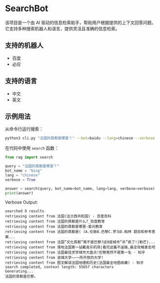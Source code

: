 # SearchBot

该项目是一个由 AI 驱动的信息检索助手，帮助用户根据提供的上下文回答问题。它支持多种搜索机器人和语言，提供灵活且准确的信息检索。

## 支持的机器人

- 百度
- 必应

## 支持的语言

- 中文
- 英文

## 示例用法

从命令行运行搜索：

```sh
python3 cli.py "法国的首都是哪里？" --bot=baidu --lang=chinese --verbose
```

在代码中使用 `search` 函数：

```python
from rag import search

query = "法国的首都是哪里？"
bot_name = "bing"
lang = "chinese"
verbose = True

answer = search(query, bot_name=bot_name, lang=lang, verbose=verbose)
print(answer)
```

Verbose Output:
```text
searched 9 results
retrieving content from 法国(法兰西共和国) - 百度百科
retrieving content from 法国的首都是什么?_百度教育
retrieving content from 法国的首都是哪里-爱问教育
retrieving content from 法国的首都是( )A.伦敦B.巴黎C.罗马D.柏林 题目和参考答案...
retrieving content from 法国“文化首都”竟不是巴黎?这9座城市“杀”疯了!|勒芒|...
retrieving content from 落地法国第一站戴高乐机场|看完这篇不迷路,最全攻略拿走吧
retrieving content from 法国最佳求学城市大盘点!巴黎竟然不是第一名 - 知乎
retrieving content from 波城大学——一所开放的大学!
retrieving content from 图文解读法国地理和历史(法国最全地图收藏) - 知乎
search completed, context length: 55657 characters
Generating...
法国的首都是巴黎。
```